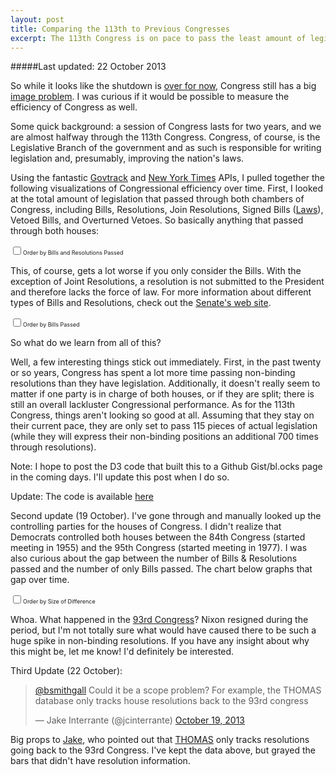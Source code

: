 ```yaml
---
layout: post
title: Comparing the 113th to Previous Congresses
excerpt: The 113th Congress is on pace to pass the least amount of legislation since the 1950s -- examining Congressional legislative history with the D3 library.
---
```


#####Last updated: 22 October 2013

So while it looks like the shutdown is [over for now](http://www.nytimes.com/2013/10/17/us/congress-budget-debate.html?hp&_r=0), Congress still has a big [image problem](http://www.gallup.com/poll/165281/congress-job-approval-falls-amid-gov-shutdown.aspx). I was curious if it would be possible to measure the efficiency of Congress as well.

Some quick background: a session of Congress lasts for two years, and we are almost halfway through the 113th Congress. Congress, of course, is the Legislative Branch of the government and as such is responsible for writing legislation and, presumably, improving the nation's laws.

Using the fantastic [Govtrack](https://www.govtrack.us/developers/api) and [New York Times](http://developer.nytimes.com/docs/congress_api) APIs, I pulled together the following visualizations of Congressional efficiency over time. First, I looked at the total amount of legislation that passed through both chambers of Congress, including Bills, Resolutions, Join Resolutions, Signed Bills ([Laws](http://www.youtube.com/watch?v=tyeJ55o3El0)), Vetoed Bills, and Overturned Vetoes. So basically anything that passed through both houses:

<label style="font-size: 9px"><input type="checkbox" id="billsandresinput">Order by Bills and Resolutions Passed</label>

<p id="billsAndRes"></p>

This, of course, gets a lot worse if you only consider the Bills. With the exception of Joint Resolutions, a resolution is not submitted to the President and therefore lacks the force of law. For more information about different types of Bills and Resolutions, check out the [Senate's web site](http://www.senate.gov/reference/glossary_term/concurrent_resolution.htm).

<label style="font-size: 9px"><input type="checkbox" id="billsonlyinput">Order by Bills Passed</label>

<p id="billsOnly"></p>

So what do we learn from all of this?

Well, a few interesting things stick out immediately. First, in the past twenty or so years, Congress has spent a lot more time passing non-binding resolutions than they have legislation. Additionally, it doesn't really seem to matter if one party is in charge of both houses, or if they are split; there is still an overall lackluster Congressional performance. As for the 113th Congress, things aren't looking so good at all. Assuming that they stay on their current pace, they are only set to pass 115 pieces of actual legislation (while they will express their non-binding positions an additional 700 times through resolutions).

Note: I hope to post the D3 code that built this to a Github Gist/bl.ocks page in the coming days. I'll update this post when I do so.

Update: The code is available [here](http://bl.ocks.org/bsmithgall/7033944)

Second update (19 October). I've gone through and manually looked up the controlling parties for the houses of Congress. I didn't realize that Democrats controlled both houses between the 84th Congress (started meeting in 1955) and the 95th Congress (started meeting in 1977). I was also curious about the gap between the number of Bills & Resolutions passed and the number of only Bills passed. The chart below graphs that gap over time.

<label style="font-size: 9px"><input type="checkbox" id="gap">Order by Size of Difference</label>

<p id="gapContainer"></p>

Whoa. What happened in the [93rd Congress](http://en.wikipedia.org/wiki/93rd_United_States_Congress)? Nixon resigned during the period, but I'm not totally sure what would have caused there to be such a huge spike in non-binding resolutions. If you have any insight about why this might be, let me know! I'd definitely be interested.

Third Update (22 October):

<blockquote class="twitter-tweet" data-conversation="none"><p><a href="https://twitter.com/bsmithgall">@bsmithgall</a> Could it be a scope problem? For example, the THOMAS database only tracks house resolutions back to the 93rd congress</p>&mdash; Jake Interrante (@jcinterrante) <a href="https://twitter.com/jcinterrante/statuses/391681086373130240">October 19, 2013</a></blockquote>
<script async src="//platform.twitter.com/widgets.js" charset="utf-8"></script>

Big props to [Jake](https://twitter.com/jcinterrante/), who pointed out that [THOMAS](http://thomas.loc.gov/home/thomas.php) only tracks resolutions going back to the 93rd Congress. I've kept the data above, but grayed the bars that didn't have resolution information.


<script src="/javascripts/congress-compare.js"></script>
